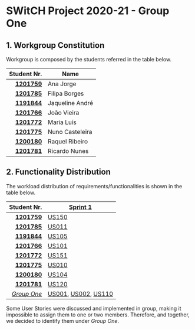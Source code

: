 # SWitCH Project 2020-21 - Group One

## 1. Workgroup Constitution

Workgroup is composed by the students referred in the table below.

|   Student Nr. | Name            |
| ------------: | --------------- |
| **[1201759]** | Ana Jorge       |
| **[1201785]** | Filipa Borges   |
| **[1191844]** | Jaqueline André |
| **[1201766]** | João Vieira     |
| **[1201772]** | Maria Luís      |
| **[1201775]** | Nuno Casteleira |
| **[1200180]** | Raquel Ribeiro  |
| **[1201781]** | Ricardo Nunes   |

## 2. Functionality Distribution

The workload distribution of requirements/functionalities is shown in the table below.

|   Student Nr. | [Sprint 1]                |
| ------------: | ------------------------- |
| **[1201759]** | [US150]                   |
| **[1201785]** | [US011]                   |
| **[1191844]** | [US105]                   |
| **[1201766]** | [US101]                   |
| **[1201772]** | [US151]                   |
| **[1201775]** | [US010]                   |
| **[1200180]** | [US104]                   |
| **[1201781]** | [US120]                   |
| _[Group One]_ | [US001], [US002], [US110] |

Some User Stories were discussed and implemented in group, making it
impossible to assign them to one or two members. Therefore,
and together, we decided to identify them under _Group One_.

[group one]: README.md
[1201759]: students/1201759.md
[1201785]: students/1201785.md
[1191844]: students/1191844.md
[1201766]: students/1201766.md
[1201772]: students/1201772.md
[1201775]: students/1201775.md
[1200180]: students/1200180.md
[1201781]: students/1201781.md
[//]: # "Sprint 1"
[sprint 1]: sprints/sprint1.md
[us001]: user_stories/US001_Create_Standard_Category.md
[us002]: user_stories/US002_Get_Standard_Categories.md
[us104]: user_stories/US104_Get_List_Of_Members_And_Relations.md
[us105]: user_stories/US105_Create_Relationship.md
[us010]: user_stories/US010_Create_Family.md
[us011]: user_stories/US011_Add_Family_Administrator.md
[us101]: user_stories/US101_Add_Family_Member.md
[us110]: user_stories/US110_Get_Family_Category_Tree.md
[us120]: user_stories/US120_Create_Family_Cash_Account.md
[us150]: user_stories/US150_Get_Profile_Information.md
[us151]: user_stories/US151_Add_EmailAccount.md
